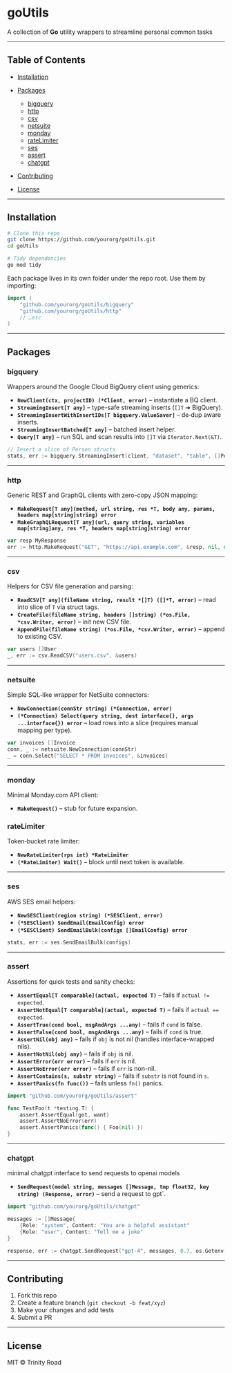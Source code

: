# goUtils

A collection of **Go** utility wrappers to streamline personal common tasks

---

## Table of Contents

* [Installation](#installation)
* [Packages](#packages)

  * [bigquery](#bigquery)
  * [http](#http)
  * [csv](#csv)
  * [netsuite](#netsuite)
  * [monday](#monday)
  * [rateLimiter](#ratelimiter)
  * [ses](#ses)
  * [assert](#assert)
  * [chatgpt](#chatgpt)
* [Contributing](#contributing)
* [License](#license)

---

## Installation

```bash
# Clone this repo
git clone https://github.com/yourorg/goUtils.git
cd goUtils

# Tidy dependencies
go mod tidy
```

Each package lives in its own folder under the repo root. Use them by importing:

```go
import (
    "github.com/yourorg/goUtils/bigquery"
    "github.com/yourorg/goUtils/http"
    // …etc
)
```

---

## Packages

### bigquery

Wrappers around the Google Cloud BigQuery client using generics:

* **`NewClient(ctx, projectID) (*Client, error)`** – instantiate a BQ client.
* **`StreamingInsert[T any]`** – type-safe streaming inserts (`[]T` ➔ BigQuery).
* **`StreamingInsertWithInsertIDs[T bigquery.ValueSaver]`** – de‐dup aware inserts.
* **`StreamingInsertBatched[T any]`** – batched insert helper.
* **`Query[T any]`** – run SQL and scan results into `[]T` via `Iterator.Next(&T)`.

```go
// Insert a slice of Person structs
stats, err := bigquery.StreamingInsert(client, "dataset", "table", []Person{{Name:"Alice", Age:30}})
```

---

### http

Generic REST and GraphQL clients with zero-copy JSON mapping:

* **`MakeRequest[T any](method, url string, res *T, body any, params, headers map[string]string) error`**
* **`MakeGraphQLRequest[T any](url, query string, variables map[string]any, res *T, headers map[string]string) error`**

```go
var resp MyResponse
err := http.MakeRequest("GET", "https://api.example.com", &resp, nil, nil, nil)
```

---

### csv

Helpers for CSV file generation and parsing:

* **`ReadCSV[T any](fileName string, result *[]T) ([]*T, error)`** – read into slice of `T` via struct tags.
* **`CreateFile(fileName string, headers []string) (*os.File, *csv.Writer, error)`** – init new CSV file.
* **`AppendFile(fileName string) (*os.File, *csv.Writer, error)`** – append to existing CSV.

```go
var users []User
_, err := csv.ReadCSV("users.csv", &users)
```

---

### netsuite

Simple SQL‐like wrapper for NetSuite connectors:

* **`NewConnection(connStr string) (*Connection, error)`**
* **`(*Connection) Select(query string, dest interface{}, args ...interface{}) error`** – load rows into a slice (requires manual mapping per type).

```go
var invoices []Invoice
conn, _ := netsuite.NewConnection(connStr)
_ = conn.Select("SELECT * FROM invoices", &invoices)
```

---

### monday

Minimal Monday.com API client:

* **`MakeRequest()`** – stub for future expansion.

### rateLimiter

Token‐bucket rate limiter:

* **`NewRateLimiter(rps int) *RateLimiter`**
* **`(*RateLimiter) Wait()`** – block until next token is available.

---

### ses

AWS SES email helpers:

* **`NewSESClient(region string) (*SESClient, error)`**
* **`(*SESClient) SendEmail(EmailConfig) error`**
* **`(*SESClient) SendEmailBulk(configs []EmailConfig) error`**

```go
stats, err := ses.SendEmailBulk(configs)
```

---

### assert

Assertions for quick tests and sanity checks:

* **`AssertEqual[T comparable](actual, expected T)`** – fails if `actual != expected`.
* **`AssertNotEqual[T comparable](actual, expected T)`** – fails if `actual == expected`.
* **`AssertTrue(cond bool, msgAndArgs ...any)`** – fails if `cond` is false.
* **`AssertFalse(cond bool, msgAndArgs ...any)`** – fails if `cond` is true.
* **`AssertNil(obj any)`** – fails if `obj` is not nil (handles interface-wrapped nils).
* **`AssertNotNil(obj any)`** – fails if `obj` is nil.
* **`AssertError(err error)`** – fails if `err` is nil.
* **`AssertNoError(err error)`** – fails if `err` is non-nil.
* **`AssertContains(s, substr string)`** – fails if `substr` is not found in `s`.
* **`AssertPanics(fn func())`** – fails unless `fn()` panics.

```go
import "github.com/yourorg/goUtils/assert"

func TestFoo(t *testing.T) {
    assert.AssertEqual(got, want)
    assert.AssertNoError(err)
    assert.AssertPanics(func() { Foo(nil) })
}
```

---

### chatgpt

minimal chatgpt interface to send requests to openai models

* **`SendRequest(model string, messages []Message, tmp float32, key string) (Response, error)`** – send a request to gpt`.

```go
import "github.com/yourorg/goUtils/chatgpt"

messages := []Message{
    {Role: "system", Content: "You are a helpful assistant"
    {Role: "user", Content: "Tell me a joke"
}

response, err := chatgpt.SendRequest("gpt-4", messages, 0.7, os.Getenv("OPEN_API_KEY"))

```

---

## Contributing

1. Fork this repo
2. Create a feature branch (`git checkout -b feat/xyz`)
3. Make your changes and add tests
4. Submit a PR

---

## License

MIT © Trinity Road
